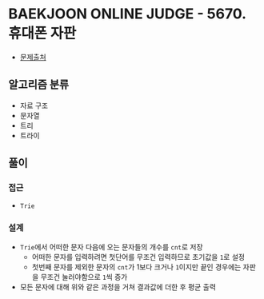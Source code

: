 # BAEKJOON ONLINE JUDGE - 5670. 휴대폰 자판

- [문제출처](https://www.acmicpc.net/problem/5670 '5670. 휴대폰 자판')

## 알고리즘 분류

- 자료 구조
- 문자열
- 트리
- 트라이

## 풀이

### 접근

- `Trie`

### 설계

- `Trie`에서 어떠한 문자 다음에 오는 문자들의 개수를 `cnt`로 저장
  - 어떠한 문자를 입력하려면 첫단어를 무조건 입력하므로 초기값을 `1`로 설정
  - 첫번째 문자를 제외한 문자의 `cnt`가 1보다 크거나 `1`이지만 끝인 경우에는 자판을 무조건 눌러야함으로 `1`씩 증가
- 모든 문자에 대해 위와 같은 과정을 거쳐 결과값에 더한 후 평균 출력

